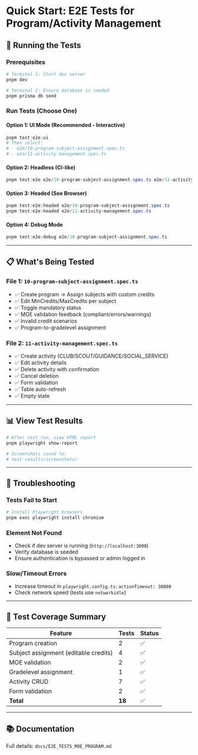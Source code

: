 # Quick Start: E2E Tests for Program/Activity Management

## 🚀 Running the Tests

### Prerequisites
```powershell
# Terminal 1: Start dev server
pnpm dev

# Terminal 2: Ensure database is seeded
pnpm prisma db seed
```

### Run Tests (Choose One)

#### Option 1: UI Mode (Recommended - Interactive)
```powershell
pnpm test:e2e:ui
# Then select:
# - e2e/10-program-subject-assignment.spec.ts
# - e2e/11-activity-management.spec.ts
```

#### Option 2: Headless (CI-like)
```powershell
pnpm test:e2e e2e/10-program-subject-assignment.spec.ts e2e/11-activity-management.spec.ts
```

#### Option 3: Headed (See Browser)
```powershell
pnpm test:e2e:headed e2e/10-program-subject-assignment.spec.ts
pnpm test:e2e:headed e2e/11-activity-management.spec.ts
```

#### Option 4: Debug Mode
```powershell
pnpm test:e2e:debug e2e/10-program-subject-assignment.spec.ts
```

---

## 📋 What's Being Tested

### File 1: `10-program-subject-assignment.spec.ts`
- ✅ Create program → Assign subjects with custom credits
- ✅ Edit MinCredits/MaxCredits per subject
- ✅ Toggle mandatory status
- ✅ MOE validation feedback (compliant/errors/warnings)
- ✅ Invalid credit scenarios
- ✅ Program-to-gradelevel assignment

### File 2: `11-activity-management.spec.ts`
- ✅ Create activity (CLUB/SCOUT/GUIDANCE/SOCIAL_SERVICE)
- ✅ Edit activity details
- ✅ Delete activity with confirmation
- ✅ Cancel deletion
- ✅ Form validation
- ✅ Table auto-refresh
- ✅ Empty state

---

## 📊 View Test Results

```powershell
# After test run, view HTML report
pnpm playwright show-report

# Screenshots saved to:
# test-results/screenshots/
```

---

## 🐛 Troubleshooting

### Tests Fail to Start
```powershell
# Install Playwright browsers
pnpm exec playwright install chromium
```

### Element Not Found
- Check if dev server is running (`http://localhost:3000`)
- Verify database is seeded
- Ensure authentication is bypassed or admin logged in

### Slow/Timeout Errors
- Increase timeout in `playwright.config.ts`: `actionTimeout: 30000`
- Check network speed (tests use `networkidle`)

---

## 🎯 Test Coverage Summary

| Feature | Tests | Status |
|---------|-------|--------|
| Program creation | 2 | ✅ |
| Subject assignment (editable credits) | 4 | ✅ |
| MOE validation | 2 | ✅ |
| Gradelevel assignment | 1 | ✅ |
| Activity CRUD | 7 | ✅ |
| Form validation | 2 | ✅ |
| **Total** | **18** | ✅ |

---

## 📚 Documentation

Full details: `docs/E2E_TESTS_MOE_PROGRAM.md`
